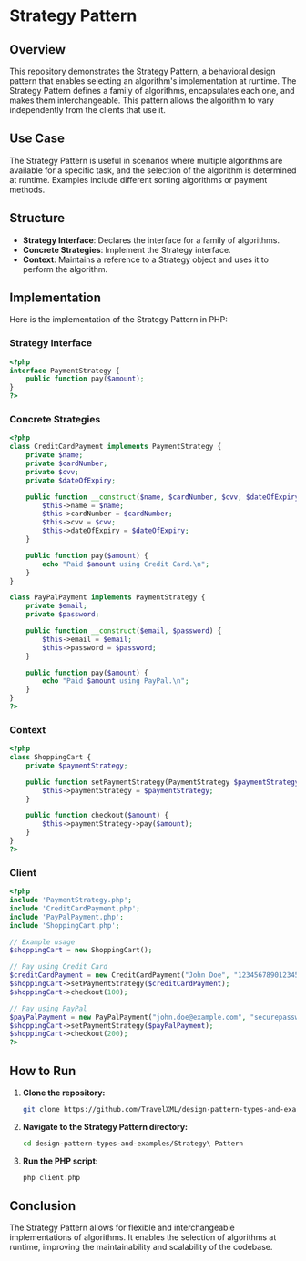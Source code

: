 # Strategy Pattern

## Overview

This repository demonstrates the Strategy Pattern, a behavioral design pattern that enables selecting an algorithm's implementation at runtime. The Strategy Pattern defines a family of algorithms, encapsulates each one, and makes them interchangeable. This pattern allows the algorithm to vary independently from the clients that use it.

## Use Case

The Strategy Pattern is useful in scenarios where multiple algorithms are available for a specific task, and the selection of the algorithm is determined at runtime. Examples include different sorting algorithms or payment methods.

## Structure

- **Strategy Interface**: Declares the interface for a family of algorithms.
- **Concrete Strategies**: Implement the Strategy interface.
- **Context**: Maintains a reference to a Strategy object and uses it to perform the algorithm.

## Implementation

Here is the implementation of the Strategy Pattern in PHP:

### Strategy Interface

```php
<?php
interface PaymentStrategy {
    public function pay($amount);
}
?>
```

### Concrete Strategies

```php
<?php
class CreditCardPayment implements PaymentStrategy {
    private $name;
    private $cardNumber;
    private $cvv;
    private $dateOfExpiry;

    public function __construct($name, $cardNumber, $cvv, $dateOfExpiry) {
        $this->name = $name;
        $this->cardNumber = $cardNumber;
        $this->cvv = $cvv;
        $this->dateOfExpiry = $dateOfExpiry;
    }

    public function pay($amount) {
        echo "Paid $amount using Credit Card.\n";
    }
}

class PayPalPayment implements PaymentStrategy {
    private $email;
    private $password;

    public function __construct($email, $password) {
        $this->email = $email;
        $this->password = $password;
    }

    public function pay($amount) {
        echo "Paid $amount using PayPal.\n";
    }
}
?>
```

### Context

```php
<?php
class ShoppingCart {
    private $paymentStrategy;

    public function setPaymentStrategy(PaymentStrategy $paymentStrategy) {
        $this->paymentStrategy = $paymentStrategy;
    }

    public function checkout($amount) {
        $this->paymentStrategy->pay($amount);
    }
}
?>
```

### Client

```php
<?php
include 'PaymentStrategy.php';
include 'CreditCardPayment.php';
include 'PayPalPayment.php';
include 'ShoppingCart.php';

// Example usage
$shoppingCart = new ShoppingCart();

// Pay using Credit Card
$creditCardPayment = new CreditCardPayment("John Doe", "1234567890123456", "123", "12/23");
$shoppingCart->setPaymentStrategy($creditCardPayment);
$shoppingCart->checkout(100);

// Pay using PayPal
$payPalPayment = new PayPalPayment("john.doe@example.com", "securepassword");
$shoppingCart->setPaymentStrategy($payPalPayment);
$shoppingCart->checkout(200);
?>
```

## How to Run

1. **Clone the repository:**
   ```sh
   git clone https://github.com/TravelXML/design-pattern-types-and-examples.git
   ```

2. **Navigate to the Strategy Pattern directory:**
   ```sh
   cd design-pattern-types-and-examples/Strategy\ Pattern
   ```

3. **Run the PHP script:**
   ```sh
   php client.php
   ```

## Conclusion

The Strategy Pattern allows for flexible and interchangeable implementations of algorithms. It enables the selection of algorithms at runtime, improving the maintainability and scalability of the codebase.
